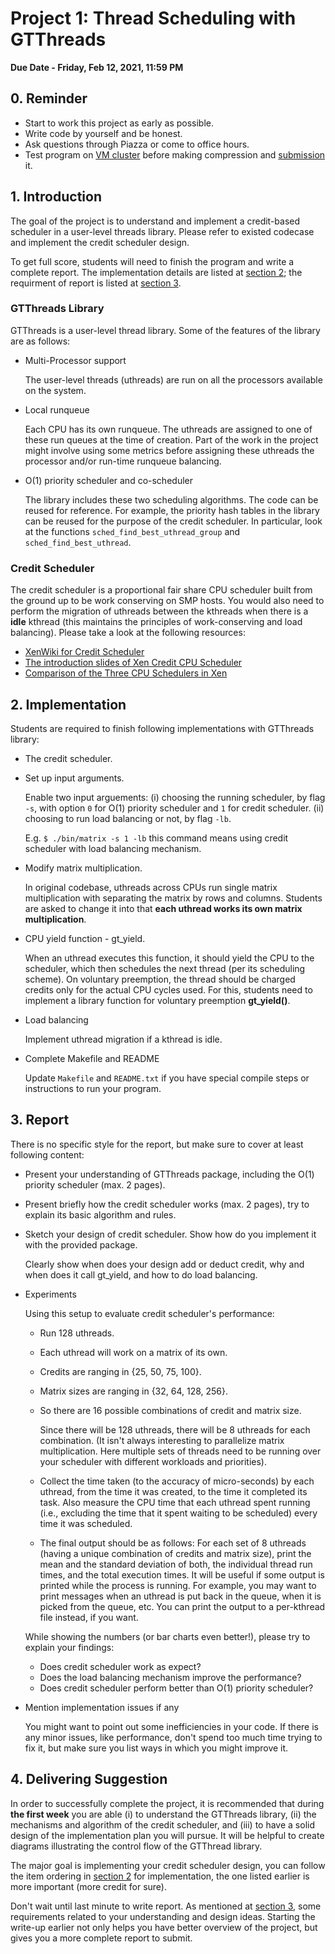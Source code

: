 # Project 1: Thread Scheduling with GTThreads

**Due Date - Friday, Feb 12, 2021, 11:59 PM**

## 0. Reminder
- Start to work this project as early as possible.
- Write code by yourself and be honest.
- Ask questions through Piazza or come to office hours.
- Test program on [VM cluster](./vm_userguide.md) before making compression and [submission](./project_1_submission.md) it.

## 1. Introduction
The goal of the project is to understand and implement a credit-based scheduler in a user-level threads library. 
Please refer to existed codecase and implement the credit scheduler design.

To get full score, students will need to finish the program and write a complete report.
The implementation details are listed at [section 2](#2-implementation); 
the requirment of report is listed at [section 3](#3-report).

### GTThreads Library

GTThreads is a user-level thread library. Some of the features of the library are as follows:

* Multi-Processor support

   The user-level threads (uthreads) are run on all the processors available on the system.

* Local runqueue

   Each CPU has its own runqueue. The uthreads are assigned to one of these run queues at the time of creation. Part of the work in the project might involve using some metrics before assigning these uthreads the processor and/or run-time runqueue balancing.

* O(1) priority scheduler and co-scheduler 

   The library includes these two scheduling algorithms. 
The code can be reused for reference. For example, the priority hash tables in the library can be reused for the purpose of the credit scheduler. 
In particular, look at the functions ``sched_find_best_uthread_group`` and ``sched_find_best_uthread``.

### Credit Scheduler

The credit scheduler is a proportional fair share CPU scheduler built from the ground up to be work conserving on SMP hosts.
You would also need to perform the migration of uthreads between the kthreads when there is a **idle** kthread 
(this maintains the principles of work-conserving and load balancing). Please take a look at the following resources:
* [XenWiki for Credit Scheduler](http://wiki.xenproject.org/wiki/CreditScheduler)
* [The introduction slides of Xen Credit CPU Scheduler](http://www-archive.xenproject.org/files/summit_3/sched.pdf)
* [Comparison of the Three CPU Schedulers in Xen](http://www.xen.org/files/xensummit_4/3schedulers-xen-summit_Cherkosova.pdf)

## 2. Implementation 
Students are required to finish following implementations with GTThreads library:
* The credit scheduler.
* Set up input arguments. 

   Enable two input arguements: (i) choosing the running scheduler, by flag ``-s``, with option ``0`` for O(1) priority scheduler and ``1`` for credit scheduler. (ii) choosing to run load balancing or not, by flag ``-lb``.

   E.g. ``$ ./bin/matrix -s 1 -lb`` this command means using credit scheduler with load balancing mechanism.

* Modify matrix multiplication.

   In original codebase, uthreads across CPUs run single matrix multiplication with separating the matrix by rows and columns. Students are asked to change it into that **each uthread works its own matrix multiplication**.

* CPU yield function - gt\_yield.

   When an uthread executes this function, it should yield the CPU to the scheduler, which then schedules the next thread (per its scheduling scheme). 
On voluntary preemption, the thread should be charged credits only for the actual CPU cycles used.
For this, students need to implement a library function for voluntary preemption **gt_yield()**.

* Load balancing

   Implement uthread migration if a kthread is idle.

* Complete Makefile and README

   Update ``Makefile`` and ``README.txt`` if you have special compile steps or instructions to run your program.

## 3. Report 

There is no specific style for the report, but make sure to cover at least following content:

* Present your understanding of GTThreads package, including the O(1) priority scheduler (max. 2 pages).
* Present briefly how the credit scheduler works (max. 2 pages), try to explain its basic algorithm and rules. 
* Sketch your design of credit scheduler. Show how do you implement it with the provided package.

   Clearly show when does your design add or deduct credit, why and when does it call gt\_yield, and how to do load balancing.

* Experiments

   Using this setup to evaluate credit scheduler's performance:
   - Run 128 uthreads.
   - Each uthread will work on a matrix of its own.
   - Credits are ranging in {25, 50, 75, 100}.
   - Matrix sizes are ranging in {32, 64, 128, 256}.
   - So there are 16 possible combinations of credit and matrix size. 
   
      Since there will be 128 uthreads, there will be 8 uthreads for each combination. (It isn't always interesting to parallelize matrix multiplication. Here multiple sets of threads need to be running over your scheduler with different workloads and priorities).

   - Collect the time taken (to the accuracy of micro-seconds) by each uthread, from the time it was created, to the time it completed its task. Also measure the CPU time that each uthread spent running (i.e., excluding the time that it spent waiting to be scheduled) every time it was scheduled. 

   - The final output should be as follows: For each set of 8 uthreads (having a unique combination of credits and matrix size), print the mean and the standard deviation of both, the individual thread run times, and the total execution times.
It will be useful if some output is printed while the process is running. For example, you may want to print messages when an uthread is put back in the queue, when it is picked from the queue, etc. You can print the output to a per-kthread file instead, if you want.

   While showing the numbers (or bar charts even better!), please try to explain your findings: 
   - Does credit scheduler work as expect? 
   - Does the load balancing mechanism improve the performance?
   - Does credit scheduler perform better than O(1) priority scheduler?

* Mention implementation issues if any

   You might want to point out some inefficiencies in your code. 
If there is any minor issues, like performance, don't spend too much time trying to fix it, 
but make sure you list ways in which you might improve it.


## 4. Delivering Suggestion

In order to successfully complete the project, it is recommended that during **the first week** you are able
(i) to understand the GTThreads library, (ii) the mechanisms and algorithm of the credit scheduler, 
and (iii) to have a solid design of the implementation plan you will pursue. 
It will be helpful to create diagrams illustrating the control flow of the GTThread library.

The major goal is implementing your credit scheduler design, 
you can follow the item ordering in [section 2](#2-implementation) for implementation, the one listed earlier is more important (more credit for sure). 

Don't wait until last minute to write report. 
As mentioned at [section 3](#3-report), some requirements related to your understanding and design ideas. 
Starting the write-up earlier not only helps you have better overview of the project, but gives you a more complete report to submit. 




